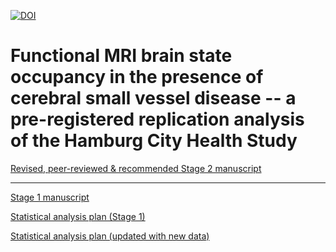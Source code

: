 [![DOI](https://zenodo.org/badge/568095368.svg)](https://zenodo.org/badge/latestdoi/568095368)

# Functional MRI brain state occupancy in the presence of cerebral small vessel disease -- a pre-registered replication analysis of the Hamburg City Health Study


[Revised, peer-reviewed & recommended Stage 2 manuscript](./manuscript/build/main.pdf)

--------------------------------------------------------------------------------------

[Stage 1 manuscript](https://github.com/csi-hamburg/HCHS-brain-states-RR/blob/3fde0738b3a4604ba7fba1ef6f0da6c34ca06984/manuscript/build/main.pdf)


[Statistical analysis plan (Stage 1)](https://github.com/csi-hamburg/HCHS-brain-states-RR/blob/3fde0738b3a4604ba7fba1ef6f0da6c34ca06984/analysis/code/R/pipeline.md)

[Statistical analysis plan (updated with new data)](https://github.com/csi-hamburg/HCHS-brain-states-RR/blob/d5a42f66c833cc023323ea9ee32448bb1ea71720/analysis/code/R/pipeline.md)
